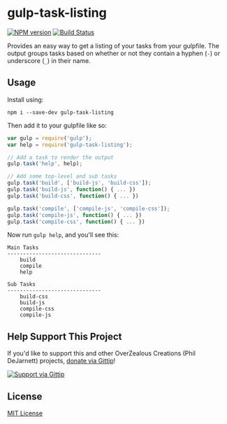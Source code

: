 # gulp-task-listing

[![NPM version][npm-image]][npm-url] [![Build Status][travis-image]][travis-url]

Provides an easy way to get a listing of your tasks from your gulpfile.  The output groups tasks based on whether or not they contain a hyphen (`-`) or underscore (`_`) in their name.

## Usage

Install using:

    npm i --save-dev gulp-task-listing

Then add it to your gulpfile like so:

```js
var gulp = require('gulp');
var help = require('gulp-task-listing');

// Add a task to render the output
gulp.task('help', help);

// Add some top-level and sub tasks
gulp.task('build', ['build-js', 'build-css']);
gulp.task('build-js', function() { ... })
gulp.task('build-css', function() { ... })

gulp.task('compile', ['compile-js', 'compile-css']);
gulp.task('compile-js', function() { ... })
gulp.task('compile-css', function() { ... })
```

Now run `gulp help`, and you'll see this:

```plain
Main Tasks
------------------------------
    build
    compile
    help

Sub Tasks
------------------------------
    build-css
    build-js
    compile-css
    compile-js
```

## Help Support This Project

If you'd like to support this and other OverZealous Creations (Phil DeJarnett) projects, [donate via Gittip][gittip-url]!

[![Support via Gittip][gittip-image]][gittip-url]

## License

[MIT License](http://en.wikipedia.org/wiki/MIT_License)

[npm-url]: https://npmjs.org/package/gulp-task-listing
[npm-image]: https://badge.fury.io/js/gulp-task-listing.png

[travis-url]: http://travis-ci.org/OverZealous/gulp-task-listing
[travis-image]: https://secure.travis-ci.org/OverZealous/gulp-task-listing.png?branch=master

[gittip-url]: https://www.gittip.com/OverZealous/
[gittip-image]: https://raw2.github.com/OverZealous/gittip-badge/0.1.2/dist/gittip.png
